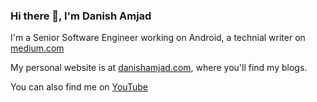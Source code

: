 ### Hi there 👋, I'm Danish Amjad

I'm a Senior Software Engineer working on Android, a technial writer on [medium.com](https://medium.com/@DaniAmjad)

My personal website is at [danishamjad.com](https://danishamjad12.github.io/danishamjad/), where you'll find my blogs.

You can also find me on [YouTube](https://www.youtube.com/channel/UC06GphxCS1gzZhdT9dn6kQA?view_as=subscriber)


<!--
**DanishAmjad12/DanishAmjad12** is a ✨ _special_ ✨ repository because its `README.md` (this file) appears on your GitHub profile.

Here are some ideas to get you started:

- 🔭 I’m currently working on ...
- 🌱 I’m currently learning ...
- 👯 I’m looking to collaborate on ...
- 🤔 I’m looking for help with ...
- 💬 Ask me about ...
- 📫 How to reach me: ...
- 😄 Pronouns: ...
- ⚡ Fun fact: ...
-->
